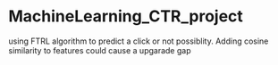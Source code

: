 # MachineLearning_CTR_project
using FTRL algorithm to predict a click or not possiblity. Adding cosine similarity to features could cause a upgarade gap
